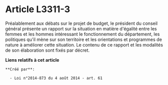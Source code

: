 # Article L3311-3

Préalablement aux débats sur le projet de budget, le président du conseil général présente un rapport sur la situation en
matière d'égalité entre les femmes et les hommes intéressant le fonctionnement du département, les politiques qu'il mène sur
son territoire et les orientations et programmes de nature à améliorer cette situation. Le contenu de ce rapport et les
modalités de son élaboration sont fixés par décret.

**Liens relatifs à cet article**

	**Créé par**:

	  - Loi n°2014-873 du 4 août 2014 - art. 61
